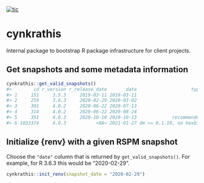 
<!-- README.md is generated from README.Rmd. Please edit that file -->
<!-- badges: start -->

[![tic](https://github.com/cynkra/cynkrathis/workflows/tic/badge.svg?branch=master)](https://github.com/cynkra/cynkrathis/actions)
<!-- badges: end -->

# cynkrathis

Internal package to bootstrap R package infrastructure for client
projects.

## Get snapshots and some metadata information

``` r
cynkrathis::get_valid_snapshots()
#>        id r_version r_release_date       date                    type             note
#> 1     151     3.5.3     2019-03-11 2019-03-11                                         
#> 2     259     3.6.3     2020-02-29 2020-03-02                                         
#> 3     301     4.0.2     2020-06-22 2020-07-13                           dplyr >= 1.0.0
#> 4     314     4.0.2     2020-06-22 2020-08-24                           dplyr >= 1.0.0
#> 5     351     4.0.3     2020-10-10 2020-10-13             recommended rmarkdown >= 2.5
#> 6 1033374     4.0.3           <NA> 2021-01-27 dm >= 0.1.10, no hexbin             <NA>
```

## Initialize {renv} with a given RSPM snapshot

Choose the `"date"` column that is returned by `get_valid_snapshots()`.
For example, for R 3.6.3 this would be “2020-02-29”.

``` r
cynkrathis::init_renv(snapshot_date = "2020-02-29")
```
